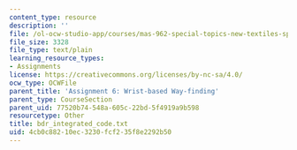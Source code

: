 ```yaml
---
content_type: resource
description: ''
file: /ol-ocw-studio-app/courses/mas-962-special-topics-new-textiles-spring-2010/4cb0c88210ec3230fcf235f8e2292b50_bdr_integrated_code.txt
file_size: 3328
file_type: text/plain
learning_resource_types:
- Assignments
license: https://creativecommons.org/licenses/by-nc-sa/4.0/
ocw_type: OCWFile
parent_title: 'Assignment 6: Wrist-based Way-finding'
parent_type: CourseSection
parent_uid: 77520b74-548a-605c-22bd-5f4919a9b598
resourcetype: Other
title: bdr_integrated_code.txt
uid: 4cb0c882-10ec-3230-fcf2-35f8e2292b50
---
```


